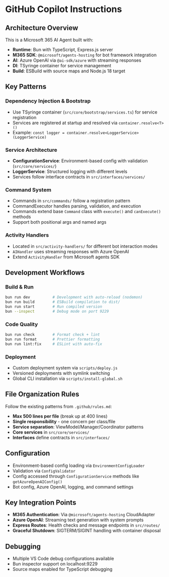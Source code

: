 # GitHub Copilot Instructions

## Architecture Overview

This is a Microsoft 365 AI Agent built with:

- **Runtime**: Bun with TypeScript, Express.js server
- **M365 SDK**: `@microsoft/agents-hosting` for bot framework integration
- **AI**: Azure OpenAI via `@ai-sdk/azure` with streaming responses
- **DI**: TSyringe container for service management
- **Build**: ESBuild with source maps and Node.js 18 target

## Key Patterns

### Dependency Injection & Bootstrap

- Use TSyringe container (`src/core/bootstrap/services.ts`) for service registration
- Services are registered at startup and resolved via `container.resolve<T>()`
- Example: `const logger = container.resolve<LoggerService>(LoggerService)`

### Service Architecture

- **ConfigurationService**: Environment-based config with validation (`src/core/services/`)
- **LoggerService**: Structured logging with different levels
- Services follow interface contracts in `src/interfaces/services/`

### Command System

- Commands in `src/commands/` follow a registration pattern
- CommandExecutor handles parsing, validation, and execution
- Commands extend base `Command` class with `execute()` and `canExecute()` methods
- Support both positional args and named args

### Activity Handlers

- Located in `src/activity-handlers/` for different bot interaction modes
- `AIHandler` uses streaming responses with Azure OpenAI
- Extend `ActivityHandler` from Microsoft agents SDK

## Development Workflows

### Build & Run

```bash
bun run dev          # Development with auto-reload (nodemon)
bun run build        # ESBuild compilation to dist/
bun run start        # Run compiled version
bun --inspect        # Debug mode on port 9229
```

### Code Quality

```bash
bun run check        # Format check + lint
bun run format       # Prettier formatting
bun run lint:fix     # ESLint with auto-fix
```

### Deployment

- Custom deployment system via `scripts/deploy.js`
- Versioned deployments with symlink switching
- Global CLI installation via `scripts/install-global.sh`

## File Organization Rules

Follow the existing patterns from `.github/rules.md`:

- **Max 500 lines per file** (break up at 400 lines)
- **Single responsibility** - one concern per class/file
- **Service separation**: ViewModel/Manager/Coordinator patterns
- **Core services** in `src/core/services/`
- **Interfaces** define contracts in `src/interfaces/`

## Configuration

- Environment-based config loading via `EnvironmentConfigLoader`
- Validation via `ConfigValidator`
- Config accessed through `ConfigurationService` methods like `getAzureOpenAIConfig()`
- Bot config, Azure OpenAI, logging, and command settings

## Key Integration Points

- **M365 Authentication**: Via `@microsoft/agents-hosting` CloudAdapter
- **Azure OpenAI**: Streaming text generation with system prompts
- **Express Routes**: Health checks and message endpoints in `src/routes/`
- **Graceful Shutdown**: SIGTERM/SIGINT handling with container disposal

## Debugging

- Multiple VS Code debug configurations available
- Bun inspector support on localhost:9229
- Source maps enabled for TypeScript debugging
